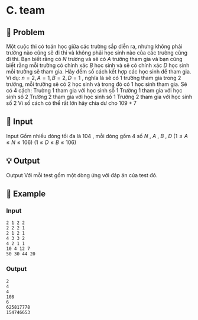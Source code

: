 # C. team

## 📖 Problem

Một cuộc thi có toán học giữa các trường sắp diễn ra, nhưng không phải trường nào cũng sẽ đi thi và không phải học sinh nào của các trường cũng đi thi. Bạn biết rằng có
$N$
trường và sẽ có
$A$
trường tham gia và bạn cũng biết rằng mỗi trường có chính xác
$B$
học sinh và sẽ có chính xác
$D$
học sinh mỗi trường sẽ tham gia.
Hãy đếm số cách kết hợp các học sinh để tham gia.
Ví dụ:
$n= 2,A= 1,B= 2,D= 1$
, nghĩa là sẽ có
$1$
trường tham gia trong
$2$
trường, mỗi trường sẽ có
$2$
học sinh và trong đó có
$1$
học sinh tham gia.
Sẽ có
$4$
cách:
Trường
$1$
tham gia với học sinh số
$1$
Trường
$1$
tham gia với học sinh số
$2$
Trường
$2$
tham gia với học sinh số
$1$
Trường
$2$
tham gia với học sinh số
$2$
Vì số cách có thể rất lớn hãy chia dư cho
$109+ 7$


## 🧩 Input

Input
Gồm nhiều dòng tối đa là
$104$
, mỗi dòng gồm
$4$
số
$N$
,
$A$
,
$B$
,
$D$
$(1 ≤A≤N≤ 106)$
$(1 ≤D≤B≤ 106)$


## 💡 Output

Output
Với mỗi test gồm một dòng ứng với đáp án của test đó.


## 🧠 Example

### Input

```text
2 1 2 2
2 2 2 1
2 1 2 1
4 3 3 2
4 2 1 1
10 4 12 7
50 30 44 20
```

### Output

```text
2
4
4
108
6
625817778
154746653
```


